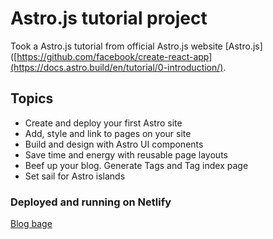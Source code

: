 # Astro.js tutorial project

Took a Astro.js tutorial from official Astro.js website [Astro.js]([https://github.com/facebook/create-react-app](https://docs.astro.build/en/tutorial/0-introduction/).

## Topics

- Create and deploy your first Astro site
- Add, style and link to pages on your site
- Build and design with Astro UI components
- Save time and energy with reusable page layouts
- Beef up your blog. Generate Tags and Tag index page
- Set sail for Astro islands

### Deployed and running on Netlify

[Blog bage](https://ip-astro-tutorial.netlify.app/)
